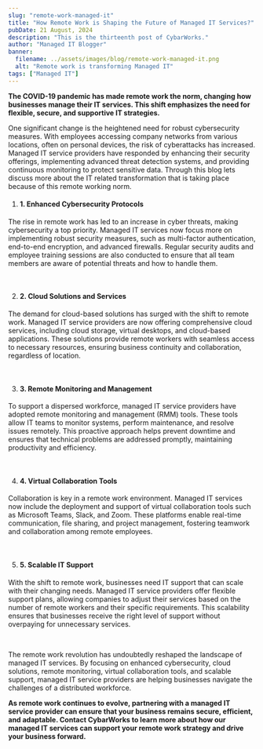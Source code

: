```yaml
---
slug: "remote-work-managed-it"
title: "How Remote Work is Shaping the Future of Managed IT Services?"
pubDate: 21 August, 2024
description: "This is the thirteenth post of CybarWorks."
author: "Managed IT Blogger"
banner:
  filename: ../assets/images/blog/remote-work-managed-it.png
  alt: "Remote work is transforming Managed IT"
tags: ["Managed IT"]
---
```


**The COVID-19 pandemic has made remote work the norm, changing how businesses manage their IT services. This shift emphasizes the need for flexible, secure, and supportive IT strategies.**

One significant change is the heightened need for robust cybersecurity measures. With employees accessing company networks from various locations, often on personal devices, the risk of cyberattacks has increased. Managed IT service providers have responded by enhancing their security offerings, implementing advanced threat detection systems, and providing continuous monitoring to protect sensitive data. Through this blog lets discuss more about the IT related transformation that is taking place because of this remote working norm.

1. #### 1. Enhanced Cybersecurity Protocols

The rise in remote work has led to an increase in cyber threats, making cybersecurity a top priority. Managed IT services now focus more on implementing robust security measures, such as multi-factor authentication, end-to-end encryption, and advanced firewalls. Regular security audits and employee training sessions are also conducted to ensure that all team members are aware of potential threats and how to handle them.

<br />

2. #### 2. Cloud Solutions and Services

The demand for cloud-based solutions has surged with the shift to remote work. Managed IT service providers are now offering comprehensive cloud services, including cloud storage, virtual desktops, and cloud-based applications. These solutions provide remote workers with seamless access to necessary resources, ensuring business continuity and collaboration, regardless of location.

<br />

3. #### 3. Remote Monitoring and Management

To support a dispersed workforce, managed IT service providers have adopted remote monitoring and management (RMM) tools. These tools allow IT teams to monitor systems, perform maintenance, and resolve issues remotely. This proactive approach helps prevent downtime and ensures that technical problems are addressed promptly, maintaining productivity and efficiency.

<br />

4. #### 4. Virtual Collaboration Tools 

Collaboration is key in a remote work environment. Managed IT services now include the deployment and support of virtual collaboration tools such as Microsoft Teams, Slack, and Zoom. These platforms enable real-time communication, file sharing, and project management, fostering teamwork and collaboration among remote employees.

<br />

5. #### 5. Scalable IT Support 

With the shift to remote work, businesses need IT support that can scale with their changing needs. Managed IT service providers offer flexible support plans, allowing companies to adjust their services based on the number of remote workers and their specific requirements. This scalability ensures that businesses receive the right level of support without overpaying for unnecessary services.

<br />

The remote work revolution has undoubtedly reshaped the landscape of managed IT services. By focusing on enhanced cybersecurity, cloud solutions, remote monitoring, virtual collaboration tools, and scalable support, managed IT service providers are helping businesses navigate the challenges of a distributed workforce.

**As remote work continues to evolve, partnering with a managed IT service provider can ensure that your business remains secure, efficient, and adaptable. Contact CybarWorks to learn more about how our managed IT services can support your remote work strategy and drive your business forward.**
